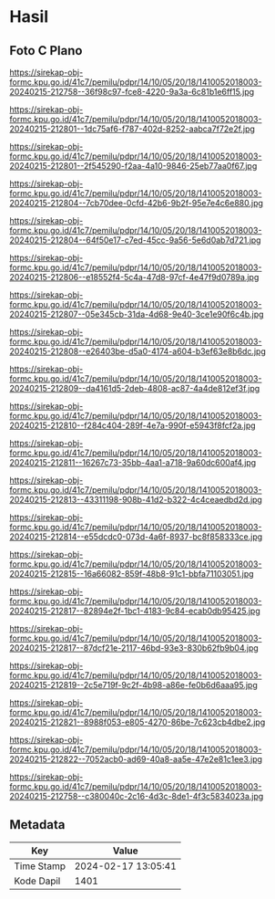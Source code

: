 # Hasil

## Foto C Plano

https://sirekap-obj-formc.kpu.go.id/41c7/pemilu/pdpr/14/10/05/20/18/1410052018003-20240215-212758--36f98c97-fce8-4220-9a3a-6c81b1e6ff15.jpg

https://sirekap-obj-formc.kpu.go.id/41c7/pemilu/pdpr/14/10/05/20/18/1410052018003-20240215-212801--1dc75af6-f787-402d-8252-aabca7f72e2f.jpg

https://sirekap-obj-formc.kpu.go.id/41c7/pemilu/pdpr/14/10/05/20/18/1410052018003-20240215-212801--2f545290-f2aa-4a10-9846-25eb77aa0f67.jpg

https://sirekap-obj-formc.kpu.go.id/41c7/pemilu/pdpr/14/10/05/20/18/1410052018003-20240215-212804--7cb70dee-0cfd-42b6-9b2f-95e7e4c6e880.jpg

https://sirekap-obj-formc.kpu.go.id/41c7/pemilu/pdpr/14/10/05/20/18/1410052018003-20240215-212804--64f50e17-c7ed-45cc-9a56-5e6d0ab7d721.jpg

https://sirekap-obj-formc.kpu.go.id/41c7/pemilu/pdpr/14/10/05/20/18/1410052018003-20240215-212806--e18552f4-5c4a-47d8-97cf-4e47f9d0789a.jpg

https://sirekap-obj-formc.kpu.go.id/41c7/pemilu/pdpr/14/10/05/20/18/1410052018003-20240215-212807--05e345cb-31da-4d68-9e40-3ce1e90f6c4b.jpg

https://sirekap-obj-formc.kpu.go.id/41c7/pemilu/pdpr/14/10/05/20/18/1410052018003-20240215-212808--e26403be-d5a0-4174-a604-b3ef63e8b6dc.jpg

https://sirekap-obj-formc.kpu.go.id/41c7/pemilu/pdpr/14/10/05/20/18/1410052018003-20240215-212809--da4161d5-2deb-4808-ac87-4a4de812ef3f.jpg

https://sirekap-obj-formc.kpu.go.id/41c7/pemilu/pdpr/14/10/05/20/18/1410052018003-20240215-212810--f284c404-289f-4e7a-990f-e5943f8fcf2a.jpg

https://sirekap-obj-formc.kpu.go.id/41c7/pemilu/pdpr/14/10/05/20/18/1410052018003-20240215-212811--16267c73-35bb-4aa1-a718-9a60dc600af4.jpg

https://sirekap-obj-formc.kpu.go.id/41c7/pemilu/pdpr/14/10/05/20/18/1410052018003-20240215-212813--43311198-908b-41d2-b322-4c4ceaedbd2d.jpg

https://sirekap-obj-formc.kpu.go.id/41c7/pemilu/pdpr/14/10/05/20/18/1410052018003-20240215-212814--e55dcdc0-073d-4a6f-8937-bc8f858333ce.jpg

https://sirekap-obj-formc.kpu.go.id/41c7/pemilu/pdpr/14/10/05/20/18/1410052018003-20240215-212815--16a66082-859f-48b8-91c1-bbfa71103051.jpg

https://sirekap-obj-formc.kpu.go.id/41c7/pemilu/pdpr/14/10/05/20/18/1410052018003-20240215-212817--82894e2f-1bc1-4183-9c84-ecab0db95425.jpg

https://sirekap-obj-formc.kpu.go.id/41c7/pemilu/pdpr/14/10/05/20/18/1410052018003-20240215-212817--87dcf21e-2117-46bd-93e3-830b62fb9b04.jpg

https://sirekap-obj-formc.kpu.go.id/41c7/pemilu/pdpr/14/10/05/20/18/1410052018003-20240215-212819--2c5e719f-9c2f-4b98-a86e-fe0b6d6aaa95.jpg

https://sirekap-obj-formc.kpu.go.id/41c7/pemilu/pdpr/14/10/05/20/18/1410052018003-20240215-212821--8988f053-e805-4270-86be-7c623cb4dbe2.jpg

https://sirekap-obj-formc.kpu.go.id/41c7/pemilu/pdpr/14/10/05/20/18/1410052018003-20240215-212822--7052acb0-ad69-40a8-aa5e-47e2e81c1ee3.jpg

https://sirekap-obj-formc.kpu.go.id/41c7/pemilu/pdpr/14/10/05/20/18/1410052018003-20240215-212758--c380040c-2c16-4d3c-8de1-4f3c5834023a.jpg


## Metadata

| Key        | Value               |
| ---------- | ------------------- |
| Time Stamp | 2024-02-17 13:05:41 |
| Kode Dapil | 1401                |



